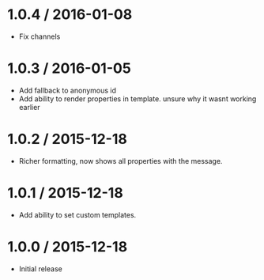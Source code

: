 
1.0.4 / 2016-01-08
==================

  * Fix channels

1.0.3 / 2016-01-05
==================

  * Add fallback to anonymous id
  * Add ability to render properties in template. unsure why it wasnt working earlier

1.0.2 / 2015-12-18
==================

  * Richer formatting, now shows all properties with the message.


1.0.1 / 2015-12-18
==================

  * Add ability to set custom templates.


1.0.0 / 2015-12-18
==================

  * Initial release
